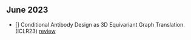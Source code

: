 ## June 2023
- [] Conditional Antibody Design as 3D Equivariant Graph Translation.(ICLR23) [review]()